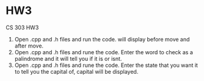 # HW3
CS 303 HW3
1. Open .cpp and .h files and run the code. will display before move and after move.
2. Open .cpp and .h files and rune the code. Enter the word to check as a palindrome and it will tell you if it is or isnt.
5. Open .cpp and .h files and rune the code. Enter the state that you want it to tell you the capital of, capital will be displayed.
